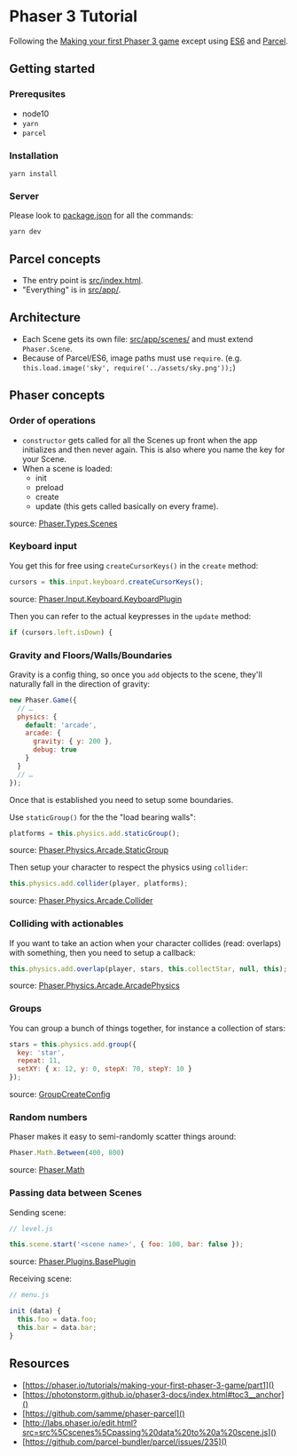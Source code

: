 # Phaser 3 Tutorial

Following the [Making your first Phaser 3 game](https://phaser.io/tutorials/making-your-first-phaser-3-game/part1) except using [ES6](https://en.wikipedia.org/wiki/ECMAScript) and [Parcel](https://parceljs.org/).

## Getting started

### Prerequsites

- node10
- `yarn`
- `parcel`

### Installation

```
yarn install
```

### Server

Please look to [package.json](./package.json) for all the commands:

```
yarn dev
```

## Parcel concepts

- The entry point is [src/index.html](./src/index.html).
- "Everything" is in [src/app/](./src/app/).

## Architecture

- Each Scene gets its own file: [src/app/scenes/](./src/app/scenes/) and must extend `Phaser.Scene`.
- Because of Parcel/ES6, image paths must use `require`. (e.g. `this.load.image('sky', require('../assets/sky.png'));`)

## Phaser concepts

### Order of operations

- `constructor` gets called for all the Scenes up front when the app initializes and then never again. This is also where you name the key for your Scene.
- When a scene is loaded:
  - init
  - preload
  - create
  - update (this gets called basically on every frame).

source: [Phaser.Types.Scenes](https://photonstorm.github.io/phaser3-docs/Phaser.Types.Scenes.html)

### Keyboard input

You get this for free using `createCursorKeys()` in the `create` method:

```js
cursors = this.input.keyboard.createCursorKeys();
```

source: [Phaser.Input.Keyboard.KeyboardPlugin](https://photonstorm.github.io/phaser3-docs/Phaser.Input.Keyboard.KeyboardPlugin.html#createCursorKeys__anchor)

Then you can refer to the actual keypresses in the `update` method:

```js
if (cursors.left.isDown) {
```

### Gravity and Floors/Walls/Boundaries

Gravity is a config thing, so once you `add` objects to the scene, they'll naturally fall in the direction of gravity:

```js
new Phaser.Game({
  // …
  physics: {
    default: 'arcade',
    arcade: {
      gravity: { y: 200 },
      debug: true
    }
  }
  // …
});
```

Once that is established you need to setup some boundaries.

Use `staticGroup()` for the the "load bearing walls":

```js
platforms = this.physics.add.staticGroup();
```

source: [Phaser.Physics.Arcade.StaticGroup](https://photonstorm.github.io/phaser3-docs/Phaser.Physics.Arcade.StaticGroup.html)

Then setup your character to respect the physics using `collider`:

```js
this.physics.add.collider(player, platforms);
```

source: [Phaser.Physics.Arcade.Collider](https://photonstorm.github.io/phaser3-docs/Phaser.Physics.Arcade.Collider.html)

### Colliding with actionables

If you want to take an action when your character collides (read: overlaps) with something, then you need to setup a callback:

```js
this.physics.add.overlap(player, stars, this.collectStar, null, this);
```

source: [Phaser.Physics.Arcade.ArcadePhysics](https://photonstorm.github.io/phaser3-docs/Phaser.Physics.Arcade.ArcadePhysics.html#overlap__anchor)

### Groups

You can group a bunch of things together, for instance a collection of stars:

```js
stars = this.physics.add.group({
  key: 'star',
  repeat: 11,
  setXY: { x: 12, y: 0, stepX: 70, stepY: 10 }
});
```

source: [GroupCreateConfig](https://photonstorm.github.io/phaser3-docs/Phaser.Types.GameObjects.Group.html#.GroupCreateConfig__anchor)

### Random numbers

Phaser makes it easy to semi-randomly scatter things around:

```js
Phaser.Math.Between(400, 800)
```

source: [Phaser.Math](https://photonstorm.github.io/phaser3-docs/Phaser.Math.html#.Between__anchor)

### Passing data between Scenes

Sending scene:

```js
// level.js

this.scene.start('<scene name>', { foo: 100, bar: false });
```

source: [Phaser.Plugins.BasePlugin](https://photonstorm.github.io/phaser3-docs/Phaser.Plugins.BasePlugin.html#start)

Receiving scene:

```js
// menu.js

init (data) {
  this.foo = data.foo;
  this.bar = data.bar;
}
```

## Resources

- [https://phaser.io/tutorials/making-your-first-phaser-3-game/part1]()
- [https://photonstorm.github.io/phaser3-docs/index.html#toc3__anchor]()
- [https://github.com/samme/phaser-parcel]()
- [http://labs.phaser.io/edit.html?src=src%5Cscenes%5Cpassing%20data%20to%20a%20scene.js]()
- [https://github.com/parcel-bundler/parcel/issues/235]()


